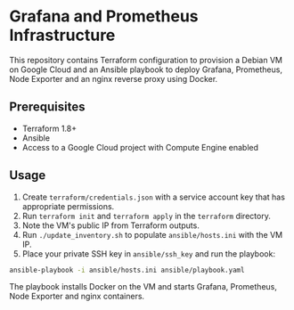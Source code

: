 # Grafana and Prometheus Infrastructure

This repository contains Terraform configuration to provision a Debian VM on Google Cloud and an Ansible playbook to deploy Grafana, Prometheus, Node Exporter and an nginx reverse proxy using Docker.

## Prerequisites

* Terraform 1.8+
* Ansible
* Access to a Google Cloud project with Compute Engine enabled

## Usage

1. Create `terraform/credentials.json` with a service account key that has appropriate permissions.
2. Run `terraform init` and `terraform apply` in the `terraform` directory.
3. Note the VM's public IP from Terraform outputs.
4. Run `./update_inventory.sh` to populate `ansible/hosts.ini` with the VM IP.
5. Place your private SSH key in `ansible/ssh_key` and run the playbook:

```bash
ansible-playbook -i ansible/hosts.ini ansible/playbook.yaml
```

The playbook installs Docker on the VM and starts Grafana, Prometheus, Node Exporter and nginx containers.

